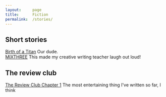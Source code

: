 ```yaml
---
layout:     page
title:      Fiction
permalink:  /stories/
---
```


## Short stories

[Birth of a Titan](https://houcharlie.github.io/stories/titan) Our dude.   
[MIXTHREE](https://houcharlie.github.io/stories/mixthree) This made my creative writing teacher laugh out loud!  

## The review club
[The Review Club Chapter 1](https://houcharlie.github.io/stories/review1) The most entertaining thing I've written so far, I think  


